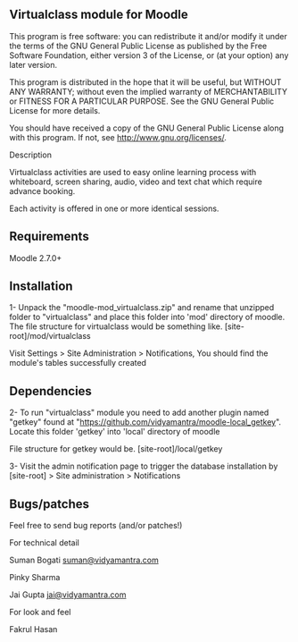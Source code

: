 Virtualclass module for Moodle
------------------------------
This program is free software: you can redistribute it and/or modify it under the terms of the GNU General Public License as published by the Free Software Foundation, either version 3 of the License, or (at your option) any later version.

This program is distributed in the hope that it will be useful, but WITHOUT ANY WARRANTY; without even the implied warranty of MERCHANTABILITY or FITNESS FOR A PARTICULAR PURPOSE. See the GNU General Public License for more details.

You should have received a copy of the GNU General Public License along with this program. If not, see http://www.gnu.org/licenses/.

Description

Virtualclass activities are used to easy online learning process with whiteboard, screen sharing, audio, video and text chat which require advance booking. 

Each activity is offered in one or more identical sessions.

Requirements
------------

Moodle 2.7.0+

Installation
------------
1- Unpack the "moodle-mod_virtualclass.zip" and rename that unzipped folder to "virtualclass" and place this folder into 'mod' directory of moodle. The file structure for virtualclass would be something like. [site-root]/mod/virtualclass

Visit Settings > Site Administration > Notifications, You should find the module's tables successfully created

Dependencies
------------

2- To run "virtualclass" module you need to add another plugin named "getkey" found at "https://github.com/vidyamantra/moodle-local_getkey". Locate this folder 'getkey' into 'local' directory of moodle

File structure for getkey would be. [site-root]/local/getkey

3- Visit the admin notification page to trigger the database installation by [site-root] > Site administration > Notifications

Bugs/patches
------------

Feel free to send bug reports (and/or patches!)

For technical detail

Suman Bogati suman@vidyamantra.com

Pinky Sharma 

Jai Gupta jai@vidyamantra.com

For look and feel

Fakrul Hasan 
